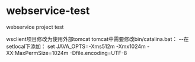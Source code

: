 # webservice-test
webservice project test

wsclient项目修改为使用外部tomcat
tomcat中需要修改bin/catalina.bat：
    --在setlocal下添加：
        set JAVA_OPTS=-Xms512m -Xmx1024m -XX:MaxPermSize=1024m -Dfile.encoding=UTF-8